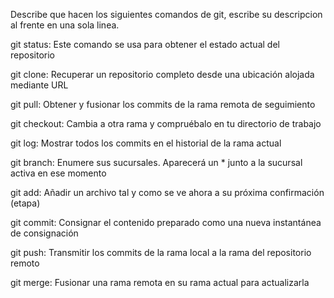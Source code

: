 Describe que hacen los siguientes comandos de git, escribe su descripcion al frente en una sola linea.

git status: Este comando se usa para obtener el estado actual del repositorio

git clone: Recuperar un repositorio completo desde una ubicación alojada mediante URL

git pull: Obtener y fusionar los commits de la rama remota de seguimiento

git checkout: Cambia a otra rama y compruébalo en tu directorio de trabajo

git log: Mostrar todos los commits en el historial de la rama actual

git branch: Enumere sus sucursales. Aparecerá un * junto a la sucursal activa en ese momento

git add: Añadir un archivo tal y como se ve ahora a su próxima confirmación (etapa)

git commit: Consignar el contenido preparado como una nueva instantánea de consignación

git push: Transmitir los commits de la rama local a la rama del repositorio remoto

git merge: Fusionar una rama remota en su rama actual para actualizarla
